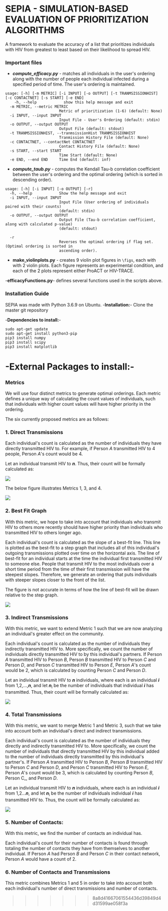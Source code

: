 # SEPIA - SIMULATION-BASED EVALUATION OF PRIORITIZATION ALGORITHMS

A framework to evaluate the accuracy of a list that prioritizes individuals with HIV from greatest to least based on their likelihood to spread HIV.

### Important files

- ___compute_efficacy.py___ - matches all individuals in the user's ordering along with the number of people each individual infected during a specified period of time. The user's ordering is maintained.

```
usage: [-h] [-m METRIC] [-i INPUT] [-o OUTPUT] [-t TRANMSISSIONHIST] [-c CONTACTNET] [-s START] [-e END]
    -h, --help            show this help message and exit
  -m METRIC, --metric METRIC
                        Metric of prioritization (1-6) (default: None)
  -i INPUT, --input INPUT
                        Input File - User's Ordering (default: stdin)
  -o OUTPUT, --output OUTPUT
                        Output File (default: stdout)
  -t TRANMSISSIONHIST, --tranmsissionHist TRANMSISSIONHIST
                        Tranmission History File (default: None)
  -c CONTACTNET, --contactNet CONTACTNET
                        Contact History File (default: None)
  -s START, --start START
                        Time Start (default: None)
  -e END, --end END     Time End (default: inf)

```

- ___compute_taub.py___ - computes the Kendall Tau-b correlation coefficient between the user's ordering and the optimal ordering (which is sorted in descending order).

```
usage: [-h] [-i INPUT] [-o OUTPUT] [-r]
  -h, --help            Show the help message and exit
  -i INPUT, --input INPUT
                        Input File (User ordering of individuals paired with their counts) 
                        (default: stdin)
  -o OUTPUT, --output OUTPUT
                        Output File (Tau-b correlation coefficient, along with calculated p-value)
                        (default: stdout)

  -r 
                        Reverses the optimal ordering if flag set. (Optimal ordering is sorted in 
                        ascending order).
```

- __make_violinplots.py__ - creates 9 violin plot figures in ```\figs```, each with with 2 violin plots. Each figure represents an experimental condition, and each of the 2 plots represent either ProACT or HIV-TRACE.

-__efficacyFunctions.py__- defines several functions used in the scripts above.

### Installation Guide
SEPIA was made with Python 3.6.9 on Ubuntu.
-__Installation:__- Clone the master git repository

-__Dependencies to install:__-
```
sudo apt-get update
sudo apt-get install python3-pip
pip3 install numpy
pip3 install scipy
pip3 install matplotlib
```
-__External Packages to install:__-
=======

### **Metrics**

We will use four distinct metrics to generate optimal orderings. Each metric defines a unique way of calculating the count values of individuals, such that individuals with higher count values will have higher priority in the ordering.

The six currently proposed metrics are as follows:

### **1. Direct Transmissions**
Each individual's count is calculated as the number of individuals they have directly transmitted HIV to. For example, if Person _A_ transmitted HIV to 4 people, Person _A_'s count would be 4.

Let an individual transmit HIV to **_n_**. Thus, their count will be formally calculated as:

![](https://github.com/ERSP-HIV-Phylogenetics-and-Transmission/SEPIA/blob/master/assets/images/metric1_formula.PNG)

The below figure illustrates Metrics 1, 3, and 4.

![](https://github.com/ERSP-HIV-Phylogenetics-and-Transmission/SEPIA/blob/master/assets/images/metric134_figure.PNG)

### **2. Best Fit Graph**
With this metric, we hope to take into account that individuals who transmit HIV to others more recently should have higher priority than individuals who transmitted HIV to others longer ago. 

Each individual's count is calculated as the slope of a best-fit line. This line is plotted as the best-fit to a step graph that includes all of this individual's outgoing transmissions plotted over time on the horizontal axis. The line of best-fit for an individual starts at the time the individual first transmitted HIV to someone else. People that transmit HIV to the most individuals over a short time period from the time of their first transmission will have the steepest slopes. Therefore, we generate an ordering that puts individuals with steeper slopes closer to the front of the list. 

The figure is not accurate in terms of how the line of best-fit will be drawn relative to the step graph.

![](https://github.com/ERSP-HIV-Phylogenetics-and-Transmission/SEPIA/blob/master/assets/images/metric2_figure.PNG)

### **3. Indirect Transmissions**
With this metric, we want to extend Metric 1 such that we are now analyzing an individual's greater effect on the community. 

Each individual's count is calculated as the number of individuals they indirectly transmitted HIV to. More specifically, we count the number of individuals directly transmitted HIV to by this individual's partners. If Person _A_ transmitted HIV to Person _B_, Person _B_ transmitted HIV to Person _C_ and Person _D_, and Person _C_ transmitted HIV to Person _E_, Person _A_'s count would be 2, which is calculated by counting Person _C_ and Person _D_.

Let an individual transmit HIV to **_n_** individuals, where each is an individual **_i_** from  1,2,...,**_n_**, and let **_n_**<sub>i</sub> be the number of individuals that individual **_i_** has transmitted. Thus, their count will be formally calculated as: 

![](https://github.com/ERSP-HIV-Phylogenetics-and-Transmission/SEPIA/blob/master/assets/images/metric3_formula.PNG)

### **4. Total Transmissions** 
With this metric, we want to merge Metric 1 and Metric 3, such that we take into account both an individual's direct and indirect transmissions. 

Each individual's count is calculated as the number of individuals they directly and indirectly transmitted HIV to. More specifically, we count the number of individuals that directly transmitted HIV by this individual added to the number of individuals directly transmitted by this individual's partner's. If Person _A_ transmitted HIV to Person _B_, Person _B_ transmitted HIV to Person _C_ and Person _D_, and Person _C_ transmitted HIV to Person _E_, Person _A_'s count would be 3, which is calculated by counting Person _B_, Person C_, and Person _D_.

Let an individual transmit HIV to **_n_** individuals, where each is an individual **_i_** from 1,2...**_n_**, and let **_n_**<sub>i</sub> be the number of individuals individual **_i_** has transmitted HIV to. Thus, the count will be formally calculated as:

![](https://github.com/ERSP-HIV-Phylogenetics-and-Transmission/SEPIA/blob/master/assets/images/metric4_formula.PNG)

### **5. Number of Contacts**:
With this metric, we find the number of contacts an individual has.

Each individual's count for their number of contacts is found through totaling the number of contacts they have from themselves to another individual. If Person _A_ had Person _B_ and Person _C_ in their contact network, Person _A_ would have a count of 2. 

### **6. Number of Contacts and Transmissions**
This metric combines Metrics 1 and 5 in order to take into account both each individual's number of direct transmissions and number of contacts. 
>>>>>>> 8a8d41667061554436d39849d4d31599ae058f3a
